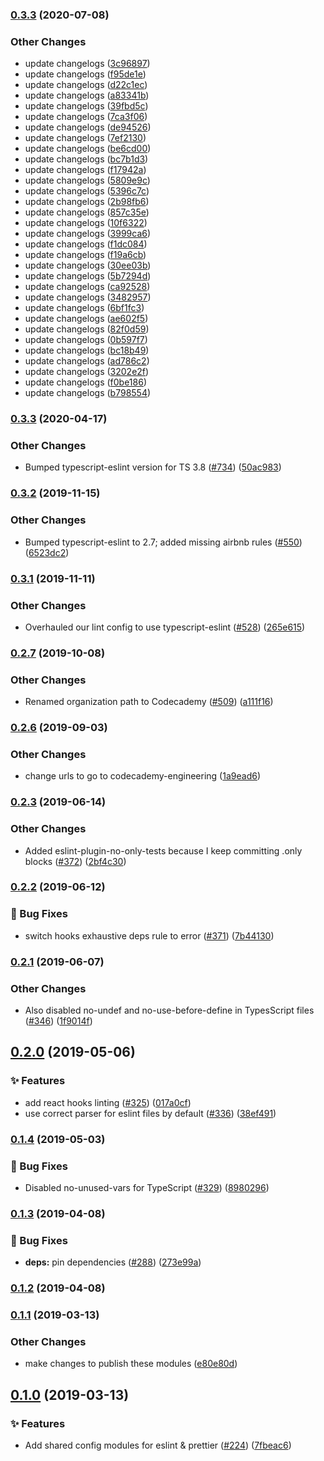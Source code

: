 ### [0.3.3](http://github.com/Codecademy/client-modules/compare/@codecademy/eslint-config@0.3.3...@codecademy/eslint-config@0.3.3) (2020-07-08)


### Other Changes

* update changelogs ([3c96897](http://github.com/Codecademy/client-modules/commit/3c9689753e1085402a8aee973b85fa82b32afff1))
* update changelogs ([f95de1e](http://github.com/Codecademy/client-modules/commit/f95de1eda1775a6bc2fcd9d9f01d000ccf712e84))
* update changelogs ([d22c1ec](http://github.com/Codecademy/client-modules/commit/d22c1ec2e46d95e8fb25761edad67a75b6ff0ac1))
* update changelogs ([a83341b](http://github.com/Codecademy/client-modules/commit/a83341bc189d13a68ad27f0b0e8bbea293732c89))
* update changelogs ([39fbd5c](http://github.com/Codecademy/client-modules/commit/39fbd5c2ccf59a95b9da8473c1954ddea7e56aac))
* update changelogs ([7ca3f06](http://github.com/Codecademy/client-modules/commit/7ca3f060c9cd94c1e8e9910063ff256ba2f858f9))
* update changelogs ([de94526](http://github.com/Codecademy/client-modules/commit/de94526323a6bb97392c0ab8a4409c0c9d03a64c))
* update changelogs ([7ef2130](http://github.com/Codecademy/client-modules/commit/7ef213064eb8defaf45683e18b3e6940f0b9b3f9))
* update changelogs ([be6cd00](http://github.com/Codecademy/client-modules/commit/be6cd00f24383868ce7d99038435763d70afd288))
* update changelogs ([bc7b1d3](http://github.com/Codecademy/client-modules/commit/bc7b1d36775d0aad7cacdd2a2c3863581777e6c9))
* update changelogs ([f17942a](http://github.com/Codecademy/client-modules/commit/f17942a3e7d5e61000e647d7405a7014f1c4d235))
* update changelogs ([5809e9c](http://github.com/Codecademy/client-modules/commit/5809e9c16fdcf5d7862688587977b576409af5df))
* update changelogs ([5396c7c](http://github.com/Codecademy/client-modules/commit/5396c7cf8af11f716a228b9451ce83385643f75d))
* update changelogs ([2b98fb6](http://github.com/Codecademy/client-modules/commit/2b98fb6e7a7c2877bad07f4e5fca6acf1cc5ee0b))
* update changelogs ([857c35e](http://github.com/Codecademy/client-modules/commit/857c35edd825fbd8d4290ee440e2e192b34dcf21))
* update changelogs ([10f6322](http://github.com/Codecademy/client-modules/commit/10f6322468ef7fa633edf284b1dccac55ee43568))
* update changelogs ([3999ca6](http://github.com/Codecademy/client-modules/commit/3999ca6cd0c86f6da8125d1fb7bcfc559b1804ac))
* update changelogs ([f1dc084](http://github.com/Codecademy/client-modules/commit/f1dc0845f68c4404bd1b59a7af0f742d46a4e0b0))
* update changelogs ([f19a6cb](http://github.com/Codecademy/client-modules/commit/f19a6cb45fafa3965c5b72d9fad21e7fc0d5f279))
* update changelogs ([30ee03b](http://github.com/Codecademy/client-modules/commit/30ee03bd6337b9300b314fd7fd2df5fbc5395ccc))
* update changelogs ([5b7294d](http://github.com/Codecademy/client-modules/commit/5b7294d410ca2aa59829d27e2910022c2c06a9cb))
* update changelogs ([ca92528](http://github.com/Codecademy/client-modules/commit/ca9252875b7e3ab0b4bb8ba9c3046608ab341eea))
* update changelogs ([3482957](http://github.com/Codecademy/client-modules/commit/3482957089d090af74cc536a32674a125c59f41a))
* update changelogs ([6bf1fc3](http://github.com/Codecademy/client-modules/commit/6bf1fc3a79db4dd4bd21dc462a43f559ef08d4c2))
* update changelogs ([ae602f5](http://github.com/Codecademy/client-modules/commit/ae602f5cf95c4c3a581006117748a319ed57d440))
* update changelogs ([82f0d59](http://github.com/Codecademy/client-modules/commit/82f0d591869858460401bc2231e59109aa4c3743))
* update changelogs ([0b597f7](http://github.com/Codecademy/client-modules/commit/0b597f7bc95a9092014cbc15f99bcbe836325b54))
* update changelogs ([bc18b49](http://github.com/Codecademy/client-modules/commit/bc18b49273aeac57bdda867def044690320db8ad))
* update changelogs ([ad786c2](http://github.com/Codecademy/client-modules/commit/ad786c213959a451796869860d68bcd3768cf8e5))
* update changelogs ([3202e2f](http://github.com/Codecademy/client-modules/commit/3202e2f686a9ea384d7b0c01d8e7b6ef52c03529))
* update changelogs ([f0be186](http://github.com/Codecademy/client-modules/commit/f0be186f93bf87de37e2b497b4cbd37ca1590358))
* update changelogs ([b798554](http://github.com/Codecademy/client-modules/commit/b7985549d0c961150177a56cea7c02dd568bc1e5))

### [0.3.3](http://github.com/Codecademy/client-modules/compare/@codecademy/eslint-config@0.3.2...@codecademy/eslint-config@0.3.3) (2020-04-17)


### Other Changes

* Bumped typescript-eslint version for TS 3.8 ([#734](http://github.com/Codecademy/client-modules/issues/734)) ([50ac983](http://github.com/Codecademy/client-modules/commit/50ac98358a5f615cbdcc16143c9293470a74d444))

### [0.3.2](http://github.com/Codecademy/client-modules/compare/@codecademy/eslint-config@0.3.1...@codecademy/eslint-config@0.3.2) (2019-11-15)


### Other Changes

* Bumped typescript-eslint to 2.7; added missing airbnb rules ([#550](http://github.com/Codecademy/client-modules/issues/550)) ([6523dc2](http://github.com/Codecademy/client-modules/commit/6523dc27330c094f667e26469d37b4d651065e72))

### [0.3.1](http://github.com/Codecademy/client-modules/compare/@codecademy/eslint-config@0.2.7...@codecademy/eslint-config@0.3.1) (2019-11-11)


### Other Changes

* Overhauled our lint config to use typescript-eslint ([#528](http://github.com/Codecademy/client-modules/issues/528)) ([265e615](http://github.com/Codecademy/client-modules/commit/265e6154695671aa9905929bfb71da3a31932c91))

### [0.2.7](http://github.com/Codecademy/client-modules/compare/@codecademy/eslint-config@0.2.6...@codecademy/eslint-config@0.2.7) (2019-10-08)


### Other Changes

* Renamed organization path to Codecademy ([#509](http://github.com/Codecademy/client-modules/issues/509)) ([a111f16](http://github.com/Codecademy/client-modules/commit/a111f166629a7a15b957e9eded87fedfeb9736f1))

### [0.2.6](http://github.com/Codecademy/client-modules/compare/@codecademy/eslint-config@0.2.3...@codecademy/eslint-config@0.2.6) (2019-09-03)


### Other Changes

* change urls to go to codecademy-engineering ([1a9ead6](http://github.com/Codecademy/client-modules/commit/1a9ead6aaff2e0ad6af39f64ecb87b5dd510991b))

### [0.2.3](http://github.com/Codecademy/client-modules/compare/@codecademy/eslint-config@0.2.2...@codecademy/eslint-config@0.2.3) (2019-06-14)


### Other Changes

* Added eslint-plugin-no-only-tests because I keep committing .only blocks ([#372](http://github.com/Codecademy/client-modules/issues/372)) ([2bf4c30](http://github.com/Codecademy/client-modules/commit/2bf4c3090763b7977bee4df69ff308988d231143))

### [0.2.2](http://github.com/Codecademy/client-modules/compare/@codecademy/eslint-config@0.2.1...@codecademy/eslint-config@0.2.2) (2019-06-12)


### 🐛 Bug Fixes

* switch hooks exhaustive deps rule to error ([#371](http://github.com/Codecademy/client-modules/issues/371)) ([7b44130](http://github.com/Codecademy/client-modules/commit/7b44130d23863ba812c5e99a1942a9aed88cdd23))

### [0.2.1](http://github.com/Codecademy/client-modules/compare/@codecademy/eslint-config@0.2.0...@codecademy/eslint-config@0.2.1) (2019-06-07)


### Other Changes

* Also disabled no-undef and no-use-before-define in TypesScript files ([#346](http://github.com/Codecademy/client-modules/issues/346)) ([1f9014f](http://github.com/Codecademy/client-modules/commit/1f9014ff368473b4bacc3c668bd91ce419988d50))

## [0.2.0](http://github.com/Codecademy/client-modules/compare/@codecademy/eslint-config@0.1.4...@codecademy/eslint-config@0.2.0) (2019-05-06)


### ✨ Features

* add react hooks linting ([#325](http://github.com/Codecademy/client-modules/issues/325)) ([017a0cf](http://github.com/Codecademy/client-modules/commit/017a0cf9743a462b3e493637cf8893252268acad))
* use correct parser for eslint files by default ([#336](http://github.com/Codecademy/client-modules/issues/336)) ([38ef491](http://github.com/Codecademy/client-modules/commit/38ef4919fc6934c8c02ffbb4a4341eec66d2ef49))

### [0.1.4](http://github.com/Codecademy/client-modules/compare/@codecademy/eslint-config@0.1.3...@codecademy/eslint-config@0.1.4) (2019-05-03)


### 🐛 Bug Fixes

* Disabled no-unused-vars for TypeScript ([#329](http://github.com/Codecademy/client-modules/issues/329)) ([8980296](http://github.com/Codecademy/client-modules/commit/89802963cb41307dedaf1f9d5a18fda2ba5e3cc9))

### [0.1.3](http://github.com/Codecademy/client-modules/compare/@codecademy/eslint-config@0.1.2...@codecademy/eslint-config@0.1.3) (2019-04-08)


### 🐛 Bug Fixes

* **deps:** pin dependencies ([#288](http://github.com/Codecademy/client-modules/issues/288)) ([273e99a](http://github.com/Codecademy/client-modules/commit/273e99a6d677ce70185b318deb30e82d3b7b44ba))

### [0.1.2](http://github.com/Codecademy/client-modules/compare/@codecademy/eslint-config@0.1.1...@codecademy/eslint-config@0.1.2) (2019-04-08)

### [0.1.1](http://github.com/Codecademy/client-modules/compare/@codecademy/eslint-config@0.1.0...@codecademy/eslint-config@0.1.1) (2019-03-13)


### Other Changes

* make changes to publish these modules ([e80e80d](http://github.com/Codecademy/client-modules/commit/e80e80d225d32ab1ce29ed203f90091fe0ac6ca5))

## [0.1.0](http://github.com/Codecademy/client-modules/compare/7fbeac653543741010003d5fce81cf6bdb1b9291...@codecademy/eslint-config@0.1.0) (2019-03-13)


### ✨ Features

* Add shared config modules for eslint & prettier ([#224](http://github.com/Codecademy/client-modules/issues/224)) ([7fbeac6](http://github.com/Codecademy/client-modules/commit/7fbeac653543741010003d5fce81cf6bdb1b9291))

